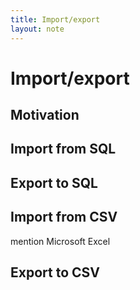 ```yaml
---
title: Import/export
layout: note
---
```


# Import/export

## Motivation

## Import from SQL

## Export to SQL

## Import from CSV

mention Microsoft Excel

## Export to CSV


